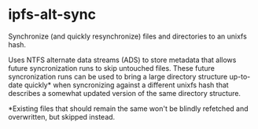 # ipfs-alt-sync
Synchronize (and quickly resynchronize) files and directories to an unixfs hash.
 
Uses NTFS alternate data streams (ADS) to store metadata that allows future syncronization runs to skip untouched files.
These future syncronization runs can be used to bring a large directory structure up-to-date quickly* when syncronizing against a different unixfs hash that describes a somewhat updated version of the same directory structure.   
 
*Existing files that should remain the same won't be blindly refetched and overwritten, but skipped instead. 